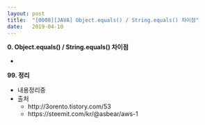 ```yaml
---
layout: post
title:  "[0008][JAVA] Object.equals() / String.equals() 차이점"
date:   2019-04-10
---
```


**0. Object.equals() / String.equals() 차이점**
<br>

<ul class="circle lm20">
  <li>
    <pre class="prettyprint"></pre>
  </li>
</ul>

**99. 정리**
<ul class="circle lm20">
  <li>내용정리중</li>
  <li>출처
    <ul class="disc lm30">
      <li>http://3orento.tistory.com/53</li>
      <li>https://steemit.com/kr/@asbear/aws-1</li>
    </ul>
  </li>
</ul>
